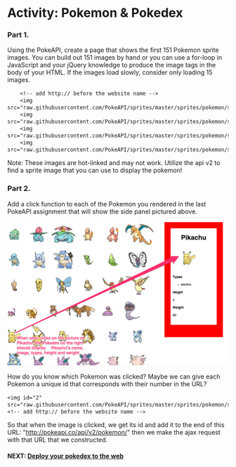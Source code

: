 # Activity: Pokemon & Pokedex

### Part 1.
Using the PokeAPI, create a page that shows the first 151 Pokemon sprite images. You can build out 151 images by hand or you can use a for-loop in JavaScript and your jQuery knowledge to produce the image tags in the body of your HTML.  If the images load slowly, consider only loading 15 images. 
```
    <!-- add http:// before the website name -->
    <img src="raw.githubusercontent.com/PokeAPI/sprites/master/sprites/pokemon/shiny/1.png">
    <img src="raw.githubusercontent.com/PokeAPI/sprites/master/sprites/pokemon/shiny/2.png"> 
    <img src="raw.githubusercontent.com/PokeAPI/sprites/master/sprites/pokemon/shiny/3.png">
    <img src="raw.githubusercontent.com/PokeAPI/sprites/master/sprites/pokemon/shiny/4.png">
```
Note: These images are hot-linked and may not work. Utilize the api v2 to find a sprite image that you can use to display the pokemon! 

### Part 2.

Add a click function to each of the Pokemon you rendered in the last PokeAPI assignment that will show the side panel pictured above.

![Pokedex Image](../images/ajax-pikachu.png)

How do you know which Pokemon was clicked? Maybe we can give each Pokemon a unique id that corresponds with their number in the URL?

```
<img id="2" src="raw.githubusercontent.com/PokeAPI/sprites/master/sprites/pokemon/shiny/2.png">
<!-- add http:// before the website name -->
```
So that when the image is clicked, we get its id and add it to the end of this URL: "http://pokeapi.co/api/v2/pokemon/" then we make the ajax request with that URL that we constructed.

#### NEXT: [Deploy your pokedex to the web](./deploy.md)
